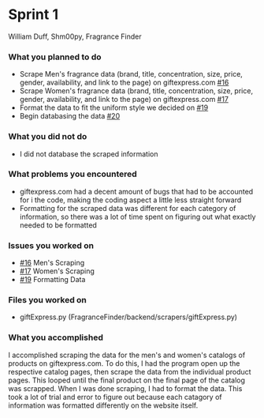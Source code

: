 # Sprint 1
William Duff, Shm00py, Fragrance Finder

### What you planned to do
- Scrape Men's fragrance data (brand, title, concentration, size, price, gender, availability, and link to the page) on giftexpress.com [#16](https://github.com/utk-cs340-fall23/FragranceFinder/issues/16)
- Scrape Women's fragrance data (brand, title, concentration, size, price, gender, availability, and link to the page) on giftexpress.com [#17](https://github.com/utk-cs340-fall23/FragranceFinder/issues/17)
- Format the data to fit the uniform style we decided on [#19](https://github.com/utk-cs340-fall23/FragranceFinder/issues/19)
- Begin databasing the data [#20](https://github.com/utk-cs340-fall23/FragranceFinder/issues/20)

### What you did not do
- I did not database the scraped information

### What problems you encountered
- giftexpress.com had a decent amount of bugs that had to be accounted for i the code, making the coding aspect a little less straight forward
- Formatting for the scraped data was different for each category of information, so there was a lot of time spent on figuring out what exactly needed to be formatted

### Issues you worked on
- [#16](https://github.com/utk-cs340-fall23/FragranceFinder/issues/16) Men's Scraping
- [#17](https://github.com/utk-cs340-fall23/FragranceFinder/issues/17) Women's Scraping
- [#19](https://github.com/utk-cs340-fall23/FragranceFinder/issues/19) Formatting Data

### Files you worked on
- giftExpress.py (FragranceFinder/backend/scrapers/giftExpress.py)

### What you accomplished
I accomplished scraping the data for the men's and women's catalogs of products on giftexpress.com. To do this, I had the program open up the
respective catalog pages, then scrape the data from the individual product pages. This looped until the final product on the final page of the catalog was scrapped.
When I was done scraping, I had to format the data. This took a lot of trial and error to figure out because each catagory of information was formatted differently 
on the website itself.
